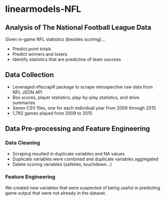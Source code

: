 # linearmodels-NFL

## Analysis of The National Football League Data
Given in-game NFL statistics (besides scoring)...
* Predict point totals
* Predict winners and losers
* Identify statistics that are predictive of team success 

## Data Collection
* Leveraged nflscrapR package to scrape retrospective raw data from NFL JSON API
* Box scores, player statistics, play-by-play statistics, and drive summaries
* Seven CSV files, one for each individual year from 2009 through 2015
* 1,792 games played from 2009 to 2015

## Data Pre-processing and Feature Engineering
### Data Cleaning
* Scraping resulted in duplicate variables and NA values
* Duplicate variables were combined and duplicate variables aggregated
* Delete scoring variables (safeties, touchdown…)

### Feature Engineering
We created new variables that were suspected of being useful in predicting game output that were not already in the dataset.


